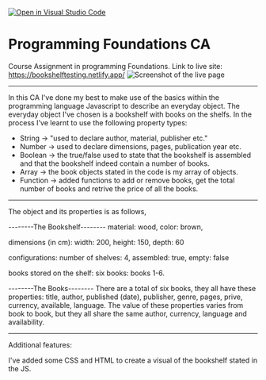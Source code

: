 [![Open in Visual Studio Code](https://classroom.github.com/assets/open-in-vscode-718a45dd9cf7e7f842a935f5ebbe5719a5e09af4491e668f4dbf3b35d5cca122.svg)](https://classroom.github.com/online_ide?assignment_repo_id=12166679&assignment_repo_type=AssignmentRepo)

# Programming Foundations CA

Course Assignment in programming Foundations.
Link to live site:
https://bookshelftesting.netlify.app/
![Screenshot of the live page](images\screenshot.png)

---

In this CA I've done my best to make use of the basics within the programming language Javascript to describe an everyday object. The everyday object I've chosen is a bookshelf with books on the shelfs. In the process I've learnt to use the following property types:

- String -> "used to declare author, material, publisher etc."
- Number -> used to declare dimensions, pages, publication year etc.
- Boolean -> the true/false used to state that the bookshelf is assembled and that the bookshelf indeed contain a number of books.
- Array -> the book objects stated in the code is my array of objects.
- Function -> added functions to add or remove books, get the total number of books and retrive the price of all the books.

---

The object and its properties is as follows,

--------The Bookshelf--------
material: wood,
color: brown,

dimensions (in cm):
width: 200,
height: 150,
depth: 60

configurations:
number of shelves: 4,
assembled: true,
empty: false

books stored on the shelf:
six books: books 1-6.

--------The Books--------
There are a total of six books, they all have these properties: title, author, published (date), publisher, genre, pages, prive, currency, available, language.
The value of these properties varies from book to book, but they all share the same author, currency, language and availability.

---

Additional features:

I've added some CSS and HTML to create a visual of the bookshelf stated in the JS.
